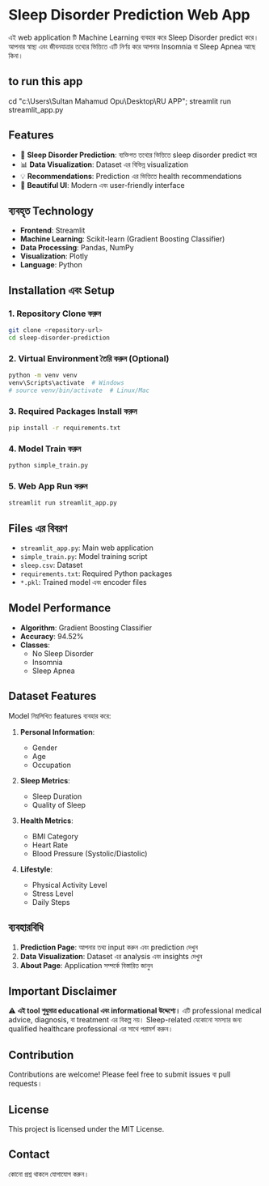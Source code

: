 # Sleep Disorder Prediction Web App

এই web application টি Machine Learning ব্যবহার করে Sleep Disorder predict করে। আপনার স্বাস্থ্য এবং জীবনযাত্রার তথ্যের ভিত্তিতে এটি নির্ণয় করে আপনার Insomnia বা Sleep Apnea আছে কিনা।

## to run this app
cd "c:\Users\Sultan Mahamud Opu\Desktop\RU APP"; streamlit run streamlit_app.py

## Features

- 🔮 **Sleep Disorder Prediction**: ব্যক্তিগত তথ্যের ভিত্তিতে sleep disorder predict করে
- 📊 **Data Visualization**: Dataset এর বিভিন্ন visualization
- 💡 **Recommendations**: Prediction এর ভিত্তিতে health recommendations
- 🎨 **Beautiful UI**: Modern এবং user-friendly interface

## ব্যবহৃত Technology

- **Frontend**: Streamlit
- **Machine Learning**: Scikit-learn (Gradient Boosting Classifier)
- **Data Processing**: Pandas, NumPy
- **Visualization**: Plotly
- **Language**: Python

## Installation এবং Setup

### 1. Repository Clone করুন
```bash
git clone <repository-url>
cd sleep-disorder-prediction
```

### 2. Virtual Environment তৈরি করুন (Optional)
```bash
python -m venv venv
venv\Scripts\activate  # Windows
# source venv/bin/activate  # Linux/Mac
```

### 3. Required Packages Install করুন
```bash
pip install -r requirements.txt
```

### 4. Model Train করুন
```bash
python simple_train.py
```

### 5. Web App Run করুন
```bash
streamlit run streamlit_app.py
```

## Files এর বিবরণ

- `streamlit_app.py`: Main web application
- `simple_train.py`: Model training script
- `sleep.csv`: Dataset
- `requirements.txt`: Required Python packages
- `*.pkl`: Trained model এবং encoder files

## Model Performance

- **Algorithm**: Gradient Boosting Classifier
- **Accuracy**: 94.52%
- **Classes**: 
  - No Sleep Disorder
  - Insomnia
  - Sleep Apnea

## Dataset Features

Model নিম্নলিখিত features ব্যবহার করে:

1. **Personal Information**:
   - Gender
   - Age
   - Occupation

2. **Sleep Metrics**:
   - Sleep Duration
   - Quality of Sleep

3. **Health Metrics**:
   - BMI Category
   - Heart Rate
   - Blood Pressure (Systolic/Diastolic)

4. **Lifestyle**:
   - Physical Activity Level
   - Stress Level
   - Daily Steps

## ব্যবহারবিধি

1. **Prediction Page**: আপনার তথ্য input করুন এবং prediction দেখুন
2. **Data Visualization**: Dataset এর analysis এবং insights দেখুন
3. **About Page**: Application সম্পর্কে বিস্তারিত জানুন

## Important Disclaimer

⚠️ **এই tool শুধুমাত্র educational এবং informational উদ্দেশ্যে।** এটি professional medical advice, diagnosis, বা treatment এর বিকল্প নয়। Sleep-related যেকোনো সমস্যার জন্য qualified healthcare professional এর সাথে পরামর্শ করুন।

## Contribution

Contributions are welcome! Please feel free to submit issues বা pull requests।

## License

This project is licensed under the MIT License.

## Contact

কোনো প্রশ্ন থাকলে যোগাযোগ করুন।



